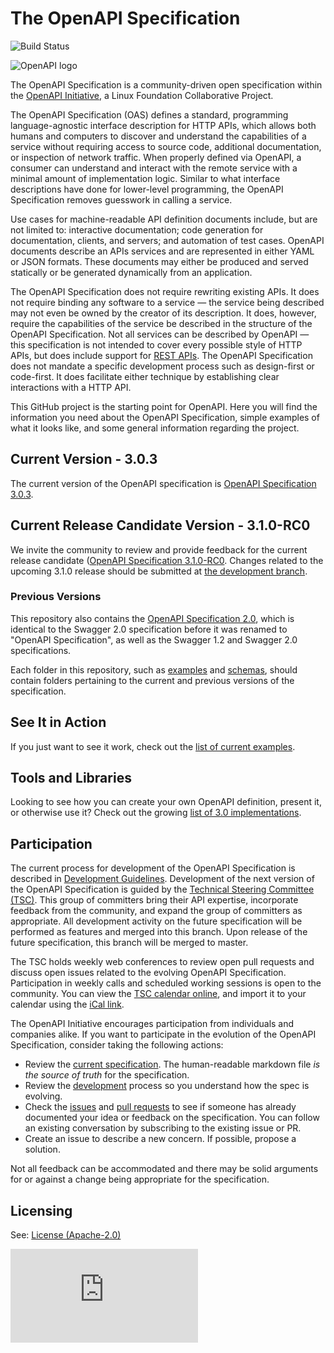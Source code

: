 # The OpenAPI Specification

![Build Status](https://github.com/OAI/OpenAPI-Specification/workflows/validate-markdown/badge.svg)

![OpenAPI logo](https://avatars3.githubusercontent.com/u/16343502?v=3&s=200)

The OpenAPI Specification is a community-driven open specification within the [OpenAPI Initiative](https://www.openapis.org/), a Linux Foundation Collaborative Project.

The OpenAPI Specification (OAS) defines a standard, programming language-agnostic interface description for HTTP APIs, which allows both humans and computers to discover and understand the capabilities of a service without requiring access to source code, additional documentation, or inspection of network traffic. When properly defined via OpenAPI, a consumer can understand and interact with the remote service with a minimal amount of implementation logic. Similar to what interface descriptions have done for lower-level programming, the OpenAPI Specification removes guesswork in calling a service.

Use cases for machine-readable API definition documents include, but are not limited to: interactive documentation; code generation for documentation, clients, and servers; and automation of test cases. OpenAPI documents describe an APIs services and are represented in either YAML or JSON formats. These documents may either be produced and served statically or be generated dynamically from an application.

The OpenAPI Specification does not require rewriting existing APIs. It does not require binding any software to a service — the service being described may not even be owned by the creator of its description. It does, however, require the capabilities of the service be described in the structure of the OpenAPI Specification. Not all services can be described by OpenAPI — this specification is not intended to cover every possible style of HTTP APIs, but does include support for [REST APIs](https://en.wikipedia.org/wiki/Representational_state_transfer). The OpenAPI Specification does not mandate a specific development process such as design-first or code-first. It does facilitate either technique by establishing clear interactions with a HTTP API.

This GitHub project is the starting point for OpenAPI. Here you will find the information you need about the OpenAPI Specification, simple examples of what it looks like, and some general information regarding the project.

## Current Version - 3.0.3

The current version of the OpenAPI specification is [OpenAPI Specification 3.0.3](versions/3.0.3.md).

## Current Release Candidate Version - 3.1.0-RC0

We invite the community to review and provide feedback for the current release candidate ([OpenAPI Specification 3.1.0-RC0](versions/3.1.0.md). Changes related to the upcoming 3.1.0 release should be submitted at [the development branch](https://github.com/OAI/OpenAPI-Specification/tree/v3.1.0-dev).

### Previous Versions

This repository also contains the [OpenAPI Specification 2.0](versions/2.0.md), which is identical to the Swagger 2.0 specification before it was renamed to "OpenAPI Specification", as well as the Swagger 1.2 and Swagger 2.0 specifications.

Each folder in this repository, such as [examples](examples) and [schemas](schemas), should contain folders pertaining to the current and previous versions of the specification.

## See It in Action

If you just want to see it work, check out the [list of current examples](examples/v3.0).

## Tools and Libraries

Looking to see how you can create your own OpenAPI definition, present it, or otherwise use it? Check out the growing
[list of 3.0 implementations](IMPLEMENTATIONS.md).

## Participation

The current process for development of the OpenAPI Specification is described in [Development Guidelines](DEVELOPMENT.md). Development of the next version of the OpenAPI Specification is guided by the [Technical Steering Committee (TSC)](https://www.openapis.org/participate/how-to-contribute/governance#TDC). This group of committers bring their API expertise, incorporate feedback from the community, and expand the group of committers as appropriate. All development activity on the future specification will be performed as features and merged into this branch. Upon release of the future specification, this branch will be merged to master.

The TSC holds weekly web conferences to review open pull requests and discuss open issues related to the evolving OpenAPI Specification. Participation in weekly calls and scheduled working sessions is open to the community. You can view the [TSC calendar online](https://openapi.groups.io/g/tsc/calendar), and import it to your calendar using the [iCal link](https://openapi.groups.io/g/tsc/ics/1105671/1995679554/feed.ics).

The OpenAPI Initiative encourages participation from individuals and companies alike. If you want to participate in the evolution of the OpenAPI Specification, consider taking the following actions:

* Review the [current specification](versions/3.0.3.md). The human-readable markdown file _is the source of truth_ for the specification.
* Review the [development](DEVELOPMENT.md) process so you understand how the spec is evolving.
* Check the [issues](https://github.com/OAI/OpenAPI-Specification/issues) and [pull requests](https://github.com/OAI/OpenAPI-Specification/pulls) to see if someone has already documented your idea or feedback on the specification. You can follow an existing conversation by subscribing to the existing issue or PR.
* Create an issue to describe a new concern. If possible, propose a solution.

Not all feedback can be accommodated and there may be solid arguments for or against a change being appropriate for the specification.

## Licensing

See: [License (Apache-2.0)](https://github.com/OAI/OpenAPI-Specification/blob/master/LICENSE)

![Analytics](https://ga-beacon.appspot.com/UA-831873-42/readme.md?pixel)
